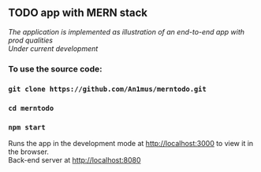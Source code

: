 ## TODO app with MERN stack
_The application is implemented as illustration of an end-to-end app with prod qualities_
<br/>
_Under current development_ 

### To use the source code: 
### `git clone https://github.com/An1mus/merntodo.git`
### `cd merntodo`
### `npm start`

Runs the app in the development mode at [http://localhost:3000](http://localhost:3000) to view it in the browser.
<br/>
Back-end server at [http://localhost:8080](http://localhost:8080)



